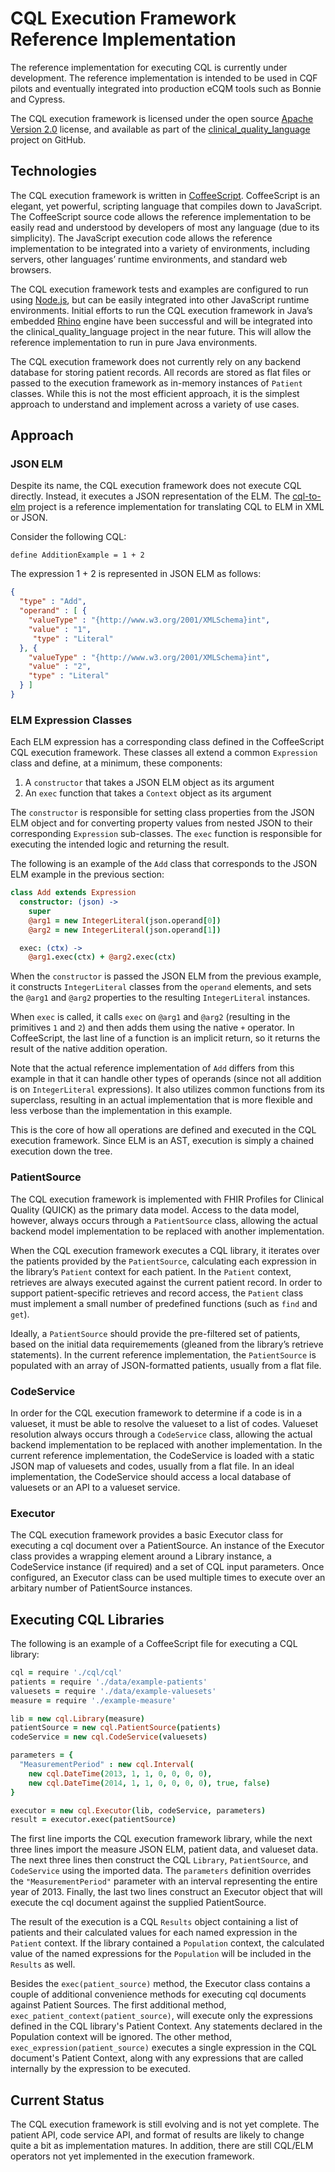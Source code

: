 CQL Execution Framework Reference Implementation
================================================

The reference implementation for executing CQL is currently under development. The reference implementation is intended to be used in CQF pilots and eventually integrated into production eCQM tools such as Bonnie and Cypress.

The CQL execution framework is licensed under the open source [Apache Version 2.0](../../../LICENSE) license, and available as part of the [clinical_quality_language](https://github.com/cqframework/clinical_quality_language) project on GitHub.

Technologies
------------

The CQL execution framework is written in [CoffeeScript](http://coffeescript.org/). CoffeeScript is an elegant, yet powerful, scripting language that compiles down to JavaScript. The CoffeeScript source code allows the reference implementation to be easily read and understood by developers of most any language (due to its simplicity). The JavaScript execution code allows the reference implementation to be integrated into a variety of environments, including servers, other languages’ runtime environments, and standard web browsers.

The CQL execution framework tests and examples are configured to run using [Node.js](http://nodejs.org/), but can be easily integrated into other JavaScript runtime environments. Initial efforts to run the CQL execution framework in Java’s embedded [Rhino](https://developer.mozilla.org/en-US/docs/Mozilla/Projects/Rhino) engine have been successful and will be integrated into the clinical_quality_language project in the near future. This will allow the reference implementation to run in pure Java environments.

The CQL execution framework does not currently rely on any backend database for storing patient records. All records are stored as flat files or passed to the execution framework as in-memory instances of `Patient` classes. While this is not the most efficient approach, it is the simplest approach to understand and implement across a variety of use cases.

Approach
--------

### JSON ELM

Despite its name, the CQL execution framework does not execute CQL directly. Instead, it executes a JSON representation of the ELM. The [cql-to-elm](../../java/cql-to-elm) project is a reference implementation for translating CQL to ELM in XML or JSON.

Consider the following CQL:

```
define AdditionExample = 1 + 2
```

The expression 1 + 2 is represented in JSON ELM as follows:

```json
{
  "type" : "Add",
  "operand" : [ {
    "valueType" : "{http://www.w3.org/2001/XMLSchema}int",
    "value" : "1",
     "type" : "Literal"
  }, {
    "valueType" : "{http://www.w3.org/2001/XMLSchema}int",
    "value" : "2",
    "type" : "Literal"
  } ]
}
```

### ELM Expression Classes

Each ELM expression has a corresponding class defined in the CoffeeScript CQL execution framework. These classes all extend a common `Expression` class and define, at a minimum, these components:

1.	A `constructor` that takes a JSON ELM object as its argument
2.	An `exec` function that takes a `Context` object as its argument

The `constructor` is responsible for setting class properties from the JSON ELM object and for converting property values from nested JSON to their corresponding `Expression` sub-classes. The `exec` function is responsible for executing the intended logic and returning the result.

The following is an example of the `Add` class that corresponds to the JSON ELM example in the previous section:

```coffee
class Add extends Expression
  constructor: (json) ->
    super
    @arg1 = new IntegerLiteral(json.operand[0])
    @arg2 = new IntegerLiteral(json.operand[1])

  exec: (ctx) ->
    @arg1.exec(ctx) + @arg2.exec(ctx)
```

When the `constructor` is passed the JSON ELM from the previous example, it constructs `IntegerLiteral` classes from the `operand` elements, and sets the `@arg1` and `@arg2` properties to the resulting `IntegerLiteral` instances.

When `exec` is called, it calls `exec` on `@arg1` and `@arg2` (resulting in the primitives `1` and `2`) and then adds them using the native `+` operator. In CoffeeScript, the last line of a function is an implicit return, so it returns the result of the native addition operation.

Note that the actual reference implementation of `Add` differs from this example in that it can handle other types of operands (since not all addition is on `IntegerLiteral` expressions). It also utilizes common functions from its superclass, resulting in an actual implementation that is more flexible and less verbose than the implementation in this example.

This is the core of how all operations are defined and executed in the CQL execution framework. Since ELM is an AST, execution is simply a chained execution down the tree.

### PatientSource

The CQL execution framework is implemented with FHIR Profiles for Clinical Quality (QUICK) as the primary data model. Access to the data model, however, always occurs through a `PatientSource` class, allowing the actual backend model implementation to be replaced with another implementation.

When the CQL execution framework executes a CQL library, it iterates over the patients provided by the `PatientSource`, calculating each expression in the library’s `Patient` context for each patient. In the `Patient` context, retrieves are always executed against the current patient record. In order to support patient-specific retrieves and record access, the `Patient` class must implement a small number of predefined functions (such as `find` and `get`).

Ideally, a `PatientSource` should provide the pre-filtered set of patients, based on the initial data requiremements (gleaned from the library’s retrieve statements). In the current reference implementation, the `PatientSource` is populated with an array of JSON-formatted patients, usually from a flat file.

### CodeService

In order for the CQL execution framework to determine if a code is in a valueset, it must be able to resolve the valueset to a list of codes. Valueset resolution always occurs through a `CodeService` class, allowing the actual backend implementation to be replaced with another implementation. In the current reference implementation, the CodeService is loaded with a static JSON map of valuesets and codes, usually from a flat file. In an ideal implementation, the CodeService should access a local database of valuesets or an API to a valueset service.

### Executor

The CQL execution framework provides a basic Executor class for executing a cql document over a PatientSource. An instance of the Executor class provides a wrapping element around a Library instance, a CodeService instance (if required) and a set of CQL input parameters. Once configured, an Executor class can be used multiple times to execute over an arbitary number of PatientSource instances.

Executing CQL Libraries
-----------------------

The following is an example of a CoffeeScript file for executing a CQL library:

```coffee
cql = require './cql/cql'
patients = require './data/example-patients'
valuesets = require './data/example-valuesets'
measure = require './example-measure'

lib = new cql.Library(measure)
patientSource = new cql.PatientSource(patients)
codeService = new cql.CodeService(valuesets)

parameters = {
  "MeasurementPeriod" : new cql.Interval(
    new cql.DateTime(2013, 1, 1, 0, 0, 0, 0),
    new cql.DateTime(2014, 1, 1, 0, 0, 0, 0), true, false)
}

executor = new cql.Executor(lib, codeService, parameters)
result = executor.exec(patientSource)
```

The first line imports the CQL execution framework library, while the next three lines import the measure JSON ELM, patient data, and valueset data. The next three lines then construct the CQL `Library`, `PatientSource`, and `CodeService` using the imported data. The `parameters` definition overrides the `"MeasurementPeriod"` parameter with an interval representing the entire year of 2013. Finally, the last two lines construct an Executor object that will execute the cql document against the supplied PatientSource.

The result of the execution is a CQL `Results` object containing a list of patients and their calculated values for each named expression in the `Patient` context. If the library contained a `Population` context, the calculated value of the named expressions for the `Population` will be included in the `Results` as well.

Besides the `exec(patient_source)` method, the Executor class contains a couple of additional convenience methods for executing cql documents against Patient Sources. The first additional method, `exec_patient_context(patient_source)`, will execute only the expressions defined in the CQL library's Patient Context. Any statements declared in the Population context will be ignored. The other method, `exec_expression(patient_source)` executes a single expression in the CQL document's Patient Context, along with any expressions that are called internally by the expression to be executed.

Current Status
--------------

The CQL execution framework is still evolving and is not yet complete. The patient API, code service API, and format of results are likely to change quite a bit as implementation matures. In addition, there are still CQL/ELM operators not yet implemented in the execution framework.
